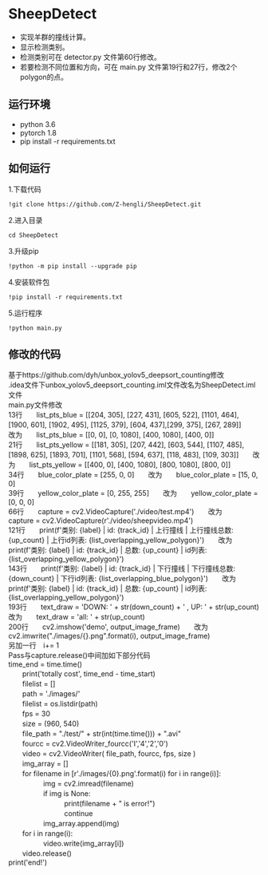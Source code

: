# SheepDetect
* 实现羊群的撞线计算。
* 显示检测类别。
* 检测类别可在 detector.py 文件第60行修改。
* 若要检测不同位置和方向，可在 main.py 文件第19行和27行，修改2个polygon的点。
## 运行环境<br>
* python 3.6<br>
* pytorch 1.8<br>
* pip install -r requirements.txt<br>
## 如何运行<br>
1.下载代码<br>
```
!git clone https://github.com/Z-hengli/SheepDetect.git
```
2.进入目录<br>
```
cd SheepDetect
```
3.升级pip
```
!python -m pip install --upgrade pip
```
4.安装软件包
```
!pip install -r requirements.txt
```
5.运行程序
```
!python main.py
```


## 修改的代码<br>
基于https://github.com/dyh/unbox_yolov5_deepsort_counting修改<br>
.idea文件下unbox_yolov5_deepsort_counting.iml文件改名为SheepDetect.iml文件<br>
main.py文件修改<br>
13行　　list_pts_blue = [[204, 305], [227, 431], [605, 522], [1101, 464], [1900, 601], [1902, 495], [1125, 379], [604, 437],[299, 375], [267, 289]]　　改为　　list_pts_blue = [[0, 0], [0, 1080], [400, 1080], [400, 0]]<br>
21行　　list_pts_yellow = [[181, 305], [207, 442], [603, 544], [1107, 485], [1898, 625], [1893, 701], [1101, 568], [594, 637], [118, 483], [109, 303]]　　改为　　list_pts_yellow = [[400, 0], [400, 1080], [800, 1080], [800, 0]]<br>
34行　　blue_color_plate = [255, 0, 0]　　改为　　blue_color_plate = [15, 0, 0]<br>
39行　　yellow_color_plate = [0, 255, 255]　　改为　　yellow_color_plate = [0, 0, 0]<br>
66行　　capture = cv2.VideoCapture('./video/test.mp4')　　改为　　capture = cv2.VideoCapture(r'./video/sheepvideo.mp4')<br>
121行　　print(f'类别: {label} | id: {track_id} | 上行撞线 | 上行撞线总数: {up_count} | 上行id列表: {list_overlapping_yellow_polygon}')　　改为　　print(f'类别: {label} | id: {track_id} | 总数: {up_count} | id列表: {list_overlapping_yellow_polygon}')<br>
143行　　print(f'类别: {label} | id: {track_id} | 下行撞线 | 下行撞线总数: {down_count} | 下行id列表: {list_overlapping_blue_polygon}')　　改为　　print(f'类别: {label} | id: {track_id} | 总数: {up_count} | id列表: {list_overlapping_yellow_polygon}')<br>
193行　　text_draw = 'DOWN: ' + str(down_count) + \' , UP: ' + str(up_count)　　改为　　text_draw = 'all: ' + str(up_count)<br>
200行　　cv2.imshow('demo', output_image_frame)　　改为　　cv2.imwrite("./images/{}.png".format(i), output_image_frame)<br>
另加一行　i+= 1<br>
Pass与capture.release()中间加如下部分代码<br>
time_end = time.time()<br>
　　print('totally cost', time_end - time_start)<br>
　　filelist = []<br>
　　path = './images/' <br>
　　filelist = os.listdir(path)<br>
　　fps = 30<br>
　　size = (960, 540)<br>
　　file_path = "./test/" + str(int(time.time())) + ".avi"<br>
　　fourcc = cv2.VideoWriter_fourcc('I','4','2','0')<br>
　　video = cv2.VideoWriter( file_path, fourcc, fps, size )<br>
　　img_array = []<br>
　　for filename in [r'./images/{0}.png'.format(i) for i in range(i)]: <br>
　　　　　img = cv2.imread(filename)<br>
　　　　　if img is None:<br>
　　　　　　　　print(filename + " is error!")<br>
　　　　　　　　continue<br>
　　　　　img_array.append(img)<br>
　　for i in range(i):<br>
　　　　　video.write(img_array[i])<br>
　　video.release()<br>
print('end!')<br>

